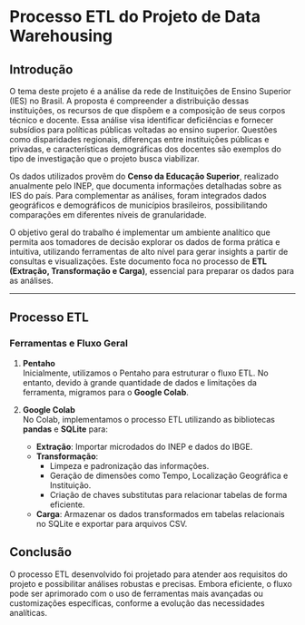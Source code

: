 # Processo ETL do Projeto de Data Warehousing

## Introdução

O tema deste projeto é a análise da rede de Instituições de Ensino Superior (IES) no Brasil. A proposta é compreender a distribuição dessas instituições, os recursos de que dispõem e a composição de seus corpos técnico e docente. Essa análise visa identificar deficiências e fornecer subsídios para políticas públicas voltadas ao ensino superior. Questões como disparidades regionais, diferenças entre instituições públicas e privadas, e características demográficas dos docentes são exemplos do tipo de investigação que o projeto busca viabilizar.

Os dados utilizados provêm do **Censo da Educação Superior**, realizado anualmente pelo INEP, que documenta informações detalhadas sobre as IES do país. Para complementar as análises, foram integrados dados geográficos e demográficos de municípios brasileiros, possibilitando comparações em diferentes níveis de granularidade.

O objetivo geral do trabalho é implementar um ambiente analítico que permita aos tomadores de decisão explorar os dados de forma prática e intuitiva, utilizando ferramentas de alto nível para gerar insights a partir de consultas e visualizações. Este documento foca no processo de **ETL (Extração, Transformação e Carga)**, essencial para preparar os dados para as análises.

---

## Processo ETL

### Ferramentas e Fluxo Geral

1. **Pentaho**  
   Inicialmente, utilizamos o Pentaho para estruturar o fluxo ETL. No entanto, devido à grande quantidade de dados e limitações da ferramenta, migramos para o **Google Colab**.

2. **Google Colab**  
   No Colab, implementamos o processo ETL utilizando as bibliotecas **pandas** e **SQLite** para:
   - **Extração**: Importar microdados do INEP e dados do IBGE.
   - **Transformação**:
     - Limpeza e padronização das informações.
     - Geração de dimensões como Tempo, Localização Geográfica e Instituição.
     - Criação de chaves substitutas para relacionar tabelas de forma eficiente.
   - **Carga**: Armazenar os dados transformados em tabelas relacionais no SQLite e exportar para arquivos CSV.

## Conclusão

O processo ETL desenvolvido foi projetado para atender aos requisitos do projeto e possibilitar análises robustas e precisas. Embora eficiente, o fluxo pode ser aprimorado com o uso de ferramentas mais avançadas ou customizações específicas, conforme a evolução das necessidades analíticas.